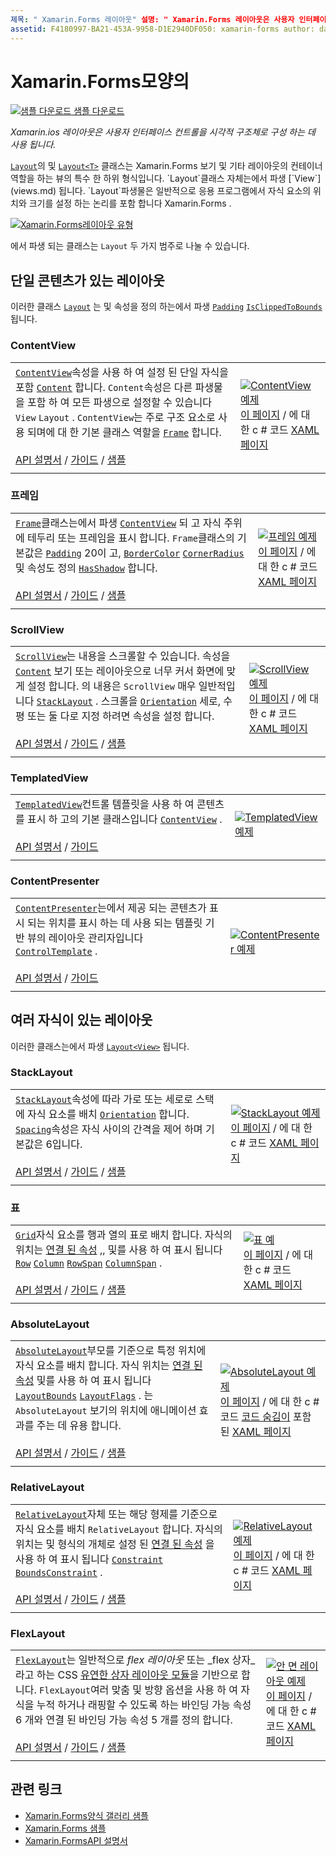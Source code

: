 ```yaml
---
제목: " Xamarin.Forms 레이아웃" 설명: " Xamarin.Forms 레이아웃은 사용자 인터페이스 컨트롤을 시각적 구조로 구성 하는 데 사용 됩니다. 이 문서에서는에 포함 된 레이아웃을 나열 Xamarin.Forms 합니다.
assetid: F4180997-BA21-453A-9958-D1E2940DF050: xamarin-forms author: davidbritch: dabritch: ms. date: 05/21/2018 no loc: [ Xamarin.Forms , Xamarin.Essentials ]
---
```


# <a name="xamarinforms-layouts"></a>Xamarin.Forms모양의

[![샘플 다운로드](~/media/shared/download.png) 샘플 다운로드](https://docs.microsoft.com/samples/xamarin/xamarin-forms-samples/formsgallery)

_Xamarin.ios 레이아웃은 사용자 인터페이스 컨트롤을 시각적 구조체로 구성 하는 데 사용 됩니다._

[`Layout`](xref:Xamarin.Forms.Layout)의 및 [`Layout<T>`](xref:Xamarin.Forms.Layout`1) 클래스는 Xamarin.Forms 보기 및 기타 레이아웃의 컨테이너 역할을 하는 뷰의 특수 한 하위 형식입니다. `Layout`클래스 자체는에서 파생 [`View`](views.md) 됩니다. `Layout`파생물은 일반적으로 응용 프로그램에서 자식 요소의 위치와 크기를 설정 하는 논리를 포함 합니다 Xamarin.Forms .

[![Xamarin.Forms레이아웃 유형](layouts-images/layouts-sml.png "[! OP. 비 LOC (Xamarin.ios)] 레이아웃 형식")](layouts-images/layouts.png#lightbox "[! OP. 비 LOC (Xamarin.ios)] 레이아웃 형식")

에서 파생 되는 클래스는 `Layout` 두 가지 범주로 나눌 수 있습니다.

## <a name="layouts-with-single-content"></a>단일 콘텐츠가 있는 레이아웃

이러한 클래스 [`Layout`](xref:Xamarin.Forms.Layout) 는 및 속성을 정의 하는에서 파생 [`Padding`](xref:Xamarin.Forms.Layout.Padding) [`IsClippedToBounds`](xref:Xamarin.Forms.Layout.IsClippedToBounds) 됩니다.

### <a name="contentview"></a>ContentView

|     |     |
| --- | --- |
| [`ContentView`](xref:Xamarin.Forms.ContentView)속성을 사용 하 여 설정 된 단일 자식을 포함 [`Content`](xref:Xamarin.Forms.ContentView.Content) 합니다. `Content`속성은 다른 파생물을 포함 하 여 모든 파생으로 설정할 수 있습니다 `View` `Layout` . `ContentView`는 주로 구조 요소로 사용 되며에 대 한 기본 클래스 역할을 [`Frame`](#frame) 합니다.<br /><br />[API 설명서](xref:Xamarin.Forms.ContentView)  /  [가이드](~/xamarin-forms/user-interface/layouts/contentview.md)  /  [샘플](https://docs.microsoft.com/samples/xamarin/xamarin-forms-samples/userinterface-contentviewdemos/) | [![ContentView 예제](layouts-images/ContentView.png "ContentView 예제")](layouts-images/ContentView-Large.png#lightbox "ContentView 예제")<br />[이 페이지](https://github.com/xamarin/xamarin-forms-samples/blob/master/FormsGallery/FormsGallery/FormsGallery/CodeExamples/ContentViewDemoPage.cs)  /  에 대 한 c # 코드 [XAML 페이지](https://github.com/xamarin/xamarin-forms-samples/blob/master/FormsGallery/FormsGallery/FormsGallery/XamlExamples/ContentViewDemoPage.xaml) |
|     |     |

### <a name="frame"></a>프레임

|     |     |
| --- | --- |
| [`Frame`](xref:Xamarin.Forms.Frame)클래스는에서 파생 [`ContentView`](#contentview) 되 고 자식 주위에 테두리 또는 프레임을 표시 합니다. `Frame`클래스의 기본값은 [`Padding`](xref:Xamarin.Forms.Layout.Padding) 20이 고, [`BorderColor`](xref:Xamarin.Forms.Frame.BorderColor) [`CornerRadius`](xref:Xamarin.Forms.Frame.CornerRadius) 및 속성도 정의 [`HasShadow`](xref:Xamarin.Forms.Frame.HasShadow) 합니다.<br /><br />[API 설명서](xref:Xamarin.Forms.Frame)  /  [가이드](~/xamarin-forms/user-interface/layouts/frame.md)  /  [샘플](https://docs.microsoft.com/samples/xamarin/xamarin-forms-samples/userinterface-frame/) | [![프레임 예제](layouts-images/Frame.png "프레임 예제")](layouts-images/Frame-Large.png#lightbox "프레임 예제")<br />[이 페이지](https://github.com/xamarin/xamarin-forms-samples/blob/master/FormsGallery/FormsGallery/FormsGallery/CodeExamples/FrameDemoPage.cs)  /  에 대 한 c # 코드 [XAML 페이지](https://github.com/xamarin/xamarin-forms-samples/blob/master/FormsGallery/FormsGallery/FormsGallery/XamlExamples/FrameDemoPage.xaml) |
|     |     |

### <a name="scrollview"></a>ScrollView

|     |     |
| --- | --- |
| [`ScrollView`](xref:Xamarin.Forms.ScrollView)는 내용을 스크롤할 수 있습니다. 속성을 [`Content`](xref:Xamarin.Forms.ScrollView.Content) 보기 또는 레이아웃으로 너무 커서 화면에 맞게 설정 합니다. 의 내용은 `ScrollView` 매우 일반적입니다 [`StackLayout`](#stacklayout) . 스크롤을 [`Orientation`](xref:Xamarin.Forms.ScrollView.Orientation) 세로, 수평 또는 둘 다로 지정 하려면 속성을 설정 합니다.<br /><br />[API 설명서](xref:Xamarin.Forms.ScrollView)  /  [가이드](~/xamarin-forms/user-interface/layouts/scrollview.md)  /  [샘플](https://docs.microsoft.com/samples/xamarin/xamarin-forms-samples/userinterface-layout) | [![ScrollView 예제](layouts-images/ScrollView.png "ScrollView 예제")](layouts-images/ScrollView-Large.png#lightbox "ScrollView 예제")<br />[이 페이지](https://github.com/xamarin/xamarin-forms-samples/blob/master/FormsGallery/FormsGallery/FormsGallery/CodeExamples/ScrollViewDemoPage.cs)  /  에 대 한 c # 코드 [XAML 페이지](https://github.com/xamarin/xamarin-forms-samples/blob/master/FormsGallery/FormsGallery/FormsGallery/XamlExamples/ScrollViewDemoPage.xaml) |
|     |     |

### <a name="templatedview"></a>TemplatedView

|     |     |
| --- | --- |
| [`TemplatedView`](xref:Xamarin.Forms.TemplatedView)컨트롤 템플릿을 사용 하 여 콘텐츠를 표시 하 고의 기본 클래스입니다 [`ContentView`](#contentview) .<br /><br />[API 설명서](xref:Xamarin.Forms.TemplatedView)  /  [가이드](~/xamarin-forms/app-fundamentals/templates/control-template.md) | [![TemplatedView 예제](layouts-images/TemplatedView.png "TemplatedView 예제")](layouts-images/TemplatedView.png#lightbox "TemplatedView 예제") |
|     |     |

### <a name="contentpresenter"></a>ContentPresenter

|     |     |
| --- | --- |
| [`ContentPresenter`](xref:Xamarin.Forms.ContentPresenter)는에서 제공 되는 콘텐츠가 표시 되는 위치를 표시 하는 데 사용 되는 템플릿 기반 뷰의 레이아웃 관리자입니다 [`ControlTemplate`](xref:Xamarin.Forms.ControlTemplate) .<br /><br />[API 설명서](xref:Xamarin.Forms.ContentPresenter)  /  [가이드](~/xamarin-forms/app-fundamentals/templates/control-template.md) | [![ContentPresenter 예제](layouts-images/ContentPresenter.png "ContentPresenter 예제")](layouts-images/ContentPresenter.png#lightbox "ContentPresenter 예제") |
|     |     |

## <a name="layouts-with-multiple-children"></a>여러 자식이 있는 레이아웃

이러한 클래스는에서 파생 [`Layout<View>`](xref:Xamarin.Forms.Layout`1) 됩니다.

### <a name="stacklayout"></a>StackLayout

|     |     |
| --- | --- |
| [`StackLayout`](xref:Xamarin.Forms.StackLayout)속성에 따라 가로 또는 세로로 스택에 자식 요소를 배치 [`Orientation`](xref:Xamarin.Forms.StackLayout.Orientation) 합니다. [`Spacing`](xref:Xamarin.Forms.StackLayout.Spacing)속성은 자식 사이의 간격을 제어 하며 기본값은 6입니다.<br /><br />[API 설명서](xref:Xamarin.Forms.StackLayout)  /  [가이드](~/xamarin-forms/user-interface/layouts/stacklayout.md)  /  [샘플](https://docs.microsoft.com/samples/xamarin/xamarin-forms-samples/userinterface-layout)| [![StackLayout 예제](layouts-images/StackLayout.png "StackLayout 예제")](layouts-images/StackLayout-Large.png#lightbox "StackLayout 예제")<br />[이 페이지](https://github.com/xamarin/xamarin-forms-samples/blob/master/FormsGallery/FormsGallery/FormsGallery/CodeExamples/StackLayoutDemoPage.cs)  /  에 대 한 c # 코드 [XAML 페이지](https://github.com/xamarin/xamarin-forms-samples/blob/master/FormsGallery/FormsGallery/FormsGallery/XamlExamples/StackLayoutDemoPage.xaml) |
|     |     |

### <a name="grid"></a>표

|     |     |
| --- | --- |
| [`Grid`](xref:Xamarin.Forms.Grid)자식 요소를 행과 열의 표로 배치 합니다. 자식의 위치는 [연결 된 속성](~/xamarin-forms/xaml/attached-properties.md) ,, 및를 사용 하 여 표시 됩니다 [`Row`](xref:Xamarin.Forms.Grid.RowProperty) [`Column`](xref:Xamarin.Forms.Grid.ColumnProperty) [`RowSpan`](xref:Xamarin.Forms.Grid.RowSpanProperty) [`ColumnSpan`](xref:Xamarin.Forms.Grid.ColumnSpanProperty) .<br /><br />[API 설명서](xref:Xamarin.Forms.Grid)  /  [가이드](~/xamarin-forms/user-interface/layouts/grid.md)  /  [샘플](https://docs.microsoft.com/samples/xamarin/xamarin-forms-samples/userinterface-layout) | [![표 예](layouts-images/Grid.png "표 예")](layouts-images/Grid-Large.png#lightbox "표 예")<br />[이 페이지](https://github.com/xamarin/xamarin-forms-samples/blob/master/FormsGallery/FormsGallery/FormsGallery/CodeExamples/GridDemoPage.cs)  /  에 대 한 c # 코드 [XAML 페이지](https://github.com/xamarin/xamarin-forms-samples/blob/master/FormsGallery/FormsGallery/FormsGallery/XamlExamples/GridDemoPage.xaml) |
|     |     |

### <a name="absolutelayout"></a>AbsoluteLayout

|     |     |
| --- | --- |
| [`AbsoluteLayout`](xref:Xamarin.Forms.AbsoluteLayout)부모를 기준으로 특정 위치에 자식 요소를 배치 합니다. 자식 위치는 [연결 된 속성](~/xamarin-forms/xaml/attached-properties.md) 및를 사용 하 여 표시 됩니다 [`LayoutBounds`](xref:Xamarin.Forms.AbsoluteLayout.LayoutBoundsProperty) [`LayoutFlags`](xref:Xamarin.Forms.AbsoluteLayout.LayoutFlagsProperty) . 는 `AbsoluteLayout` 보기의 위치에 애니메이션 효과를 주는 데 유용 합니다.<br /><br />[API 설명서](xref:Xamarin.Forms.AbsoluteLayout)  /  [가이드](~/xamarin-forms/user-interface/layouts/absolute-layout.md)  /  [샘플](https://docs.microsoft.com/samples/xamarin/xamarin-forms-samples/userinterface-layout) | [![AbsoluteLayout 예제](layouts-images/AbsoluteLayout.png "AbsoluteLayout 예제")](layouts-images/AbsoluteLayout-Large.png#lightbox "AbsoluteLayout 예제")<br />[이 페이지](https://github.com/xamarin/xamarin-forms-samples/blob/master/FormsGallery/FormsGallery/FormsGallery/CodeExamples/AbsoluteLayoutDemoPage.cs)  /  에 대 한 c # 코드 [코드 숨김이](https://github.com/xamarin/xamarin-forms-samples/blob/master/FormsGallery/FormsGallery/FormsGallery/XamlExamples/AbsoluteLayoutDemoPage.xaml.cs) 포함 된 [XAML 페이지](https://github.com/xamarin/xamarin-forms-samples/blob/master/FormsGallery/FormsGallery/FormsGallery/XamlExamples/AbsoluteLayoutDemoPage.xaml) |
|     |     |

### <a name="relativelayout"></a>RelativeLayout

|     |     |
| --- | --- |
| [`RelativeLayout`](xref:Xamarin.Forms.RelativeLayout)자체 또는 해당 형제를 기준으로 자식 요소를 배치 `RelativeLayout` 합니다. 자식의 위치는 및 형식의 개체로 설정 된 [연결 된 속성](~/xamarin-forms/xaml/attached-properties.md) 을 사용 하 여 표시 됩니다 [`Constraint`](xref:Xamarin.Forms.Constraint) [`BoundsConstraint`](xref:Xamarin.Forms.Constraint) .<br /><br />[API 설명서](xref:Xamarin.Forms.RelativeLayout)  /  [가이드](~/xamarin-forms/user-interface/layouts/relative-layout.md)  /  [샘플](https://docs.microsoft.com/samples/xamarin/xamarin-forms-samples/userinterface-layout) | [![RelativeLayout 예제](layouts-images/RelativeLayout.png "RelativeLayout 예제")](layouts-images/RelativeLayout-Large.png#lightbox "RelativeLayout 예제")<br />[이 페이지](https://github.com/xamarin/xamarin-forms-samples/blob/master/FormsGallery/FormsGallery/FormsGallery/CodeExamples/RelativeLayoutDemoPage.cs)  /  에 대 한 c # 코드 [XAML 페이지](https://github.com/xamarin/xamarin-forms-samples/blob/master/FormsGallery/FormsGallery/FormsGallery/XamlExamples/RelativeLayoutDemoPage.xaml) |
|     |     |

### <a name="flexlayout"></a>FlexLayout

|     |     |
| --- | --- |
| [`FlexLayout`](xref:Xamarin.Forms.FlexLayout)는 일반적으로 _flex 레이아웃_ 또는 _flex 상자_라고 하는 CSS [유연한 상자 레이아웃 모듈](https://www.w3.org/TR/css-flexbox-1/)을 기반으로 합니다. `FlexLayout`여러 맞춤 및 방향 옵션을 사용 하 여 자식을 누적 하거나 래핑할 수 있도록 하는 바인딩 가능 속성 6 개와 연결 된 바인딩 가능 속성 5 개를 정의 합니다.<br /><br />[API 설명서](xref:Xamarin.Forms.FlexLayout)  /  [가이드](~/xamarin-forms/user-interface/layouts/flex-layout.md)  /  [샘플](https://docs.microsoft.com/samples/xamarin/xamarin-forms-samples/userinterface-flexlayoutdemos) | [![안 면 레이아웃 예제](layouts-images/FlexLayout.png "안 면 레이아웃 예제")](layouts-images/FlexLayout-Large.png#lightbox "안 면 레이아웃 예제")<br />[이 페이지](https://github.com/xamarin/xamarin-forms-samples/blob/master/FormsGallery/FormsGallery/FormsGallery/CodeExamples/FlexLayoutDemoPage.cs)  /  에 대 한 c # 코드 [XAML 페이지](https://github.com/xamarin/xamarin-forms-samples/blob/master/FormsGallery/FormsGallery/FormsGallery/XamlExamples/FlexLayoutDemoPage.xaml) |
|     |     |

## <a name="related-links"></a>관련 링크

- [Xamarin.Forms양식 갤러리 샘플](https://docs.microsoft.com/samples/xamarin/xamarin-forms-samples/formsgallery)
- [Xamarin.Forms 샘플](https://docs.microsoft.com/samples/browse/?products=xamarin&term=Xamarin.Forms)
- [Xamarin.FormsAPI 설명서](https://docs.microsoft.com/dotnet/api/xamarin.forms?view=xamarin-forms)
